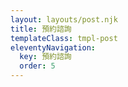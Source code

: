 ```yaml
---
layout: layouts/post.njk
title: 預約諮詢
templateClass: tmpl-post
eleventyNavigation:
  key: 預約諮詢
  order: 5
---
```

<div id="ff-compose"></div>
<script async defer src="https://formfacade.com/include/115510100775738866443/form/1FAIpQLSdrqMoOgyBilZFAMuZlh7mpYCM9BJYC5rUdqh885plGIn0s0w/classic.js?div=ff-compose"></script>